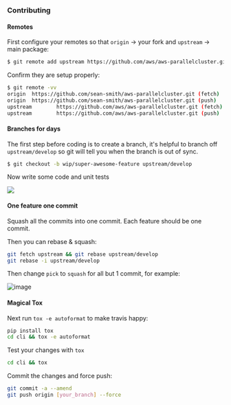 ### Contributing

#### Remotes

First configure your remotes so that `origin` -> your fork and `upstream` -> main package:

```bash
$ git remote add upstream https://github.com/aws/aws-parallelcluster.git
```
Confirm they are setup properly:
```bash
$ git remote -vv
origin  https://github.com/sean-smith/aws-parallelcluster.git (fetch)
origin  https://github.com/sean-smith/aws-parallelcluster.git (push)
upstream        https://github.com/aws/aws-parallelcluster.git (fetch)
upstream        https://github.com/aws/aws-parallelcluster.git (push)
```

#### Branches for days

The first step before coding is to create a branch, it's helpful to branch off `upstream/develop` so git will tell you when the branch is out of sync.

```bash
$ git checkout -b wip/super-awesome-feature upstream/develop
```

Now write some code and unit tests

![](https://media.giphy.com/media/zOvBKUUEERdNm/giphy.gif)

#### One feature one commit

Squash all the commits into one commit. Each feature should be one commit.

Then you can rebase & squash:
```bash
git fetch upstream && git rebase upstream/develop
git rebase -i upstream/develop
```
Then change `pick` to `squash` for all but 1 commit, for example:

![image](https://user-images.githubusercontent.com/5545980/61376615-cdf38380-a8a1-11e9-9288-247dfa1226cd.png)

#### Magical Tox

Next run `tox -e autoformat` to make travis happy:

```bash
pip install tox
cd cli && tox -e autoformat
```

Test your changes with `tox`

```bash
cd cli && tox
```

Commit the changes and force push:

```bash
git commit -a --amend
git push origin [your_branch] --force
```